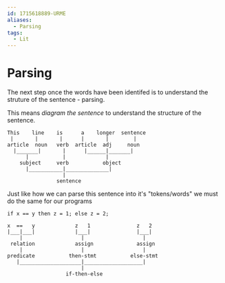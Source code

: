 ```yaml
---
id: 1715618889-URME
aliases:
  - Parsing
tags:
  - Lit
---
```


# Parsing

The next step once the words have been identifed is to understand the struture of the sentence - parsing.

This means *diagram the sentence* to understand the structure of the sentence.

```
This    line    is      a    longer  sentence
 |       |       |      |       |        |
article  noun   verb  article  adj     noun
  |_______|       |      |______|_______|
      |           |             |
    subject     verb           object
      |___________|______________|
                  |
                sentence
```
Just like how we can parse this sentence into it's "tokens/words" we must do the same for our programs

```
if x == y then z = 1; else z = 2;

x  ==   y             z   1               z   2
|___|___|             |___|               |___|
    |                   |                   |
 relation             assign              assign
    |                   |                   |
predicate           then-stmt           else-stmt   
   |____________________|___________________|
                        |
                   if-then-else
```


